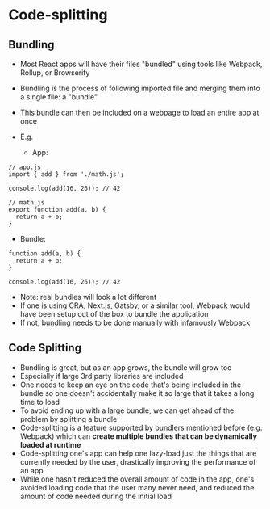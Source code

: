 # Code-splitting

## Bundling

- Most React apps will have their files "bundled" using tools like Webpack, Rollup, or Browserify
- Bundling is the process of following imported file and merging them into a single file: a "bundle" 
- This bundle can then be included on a webpage to load an entire app at once

- E.g.
  - App:

```
// app.js
import { add } from './math.js';

console.log(add(16, 26)); // 42
```

```
// math.js
export function add(a, b) {
  return a + b;
}
```

  - Bundle:

```
function add(a, b) {
  return a + b;
}

console.log(add(16, 26)); // 42
```

- Note: real bundles will look a lot different
- If one is using CRA, Next.js, Gatsby, or a similar tool, Webpack would have been setup out of the box to bundle the application
- If not, bundling needs to be done manually with infamously Webpack

## Code Splitting

- Bundling is great, but as an app grows, the bundle will grow too
- Especially if large 3rd party libraries are included
- One needs to keep an eye on the code that's being included in the bundle so one doesn't accidentally make it so large that it takes a long time to load
- To avoid ending up with a large bundle, we can get ahead of the problem by splitting a bundle
- Code-splitting is a feature supported by bundlers mentioned before (e.g. Webpack) which can **create multiple bundles that can be dynamically loaded at runtime**
- Code-splitting one's app can help one lazy-load just the things that are currently needed by the user, drastically improving the performance of an app
- While one hasn't reduced the overall amount of code in the app, one's avoided loading code that the user many never need, and reduced the amount of code needed during the initial load

